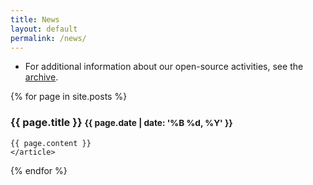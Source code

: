 ```yaml
---
title: News
layout: default
permalink: /news/
---
```


 - For additional information about our open-source activities, see the [archive](https://software.llnl.gov/news/archive/).

  {% for page in site.posts %}
  <article>
    <h3>
      {{ page.title }}
      <small class="pull-right">{{ page.date | date: '%B %d, %Y' }}</small>
    </h3>

    {{ page.content }}
    </article>
  {% endfor %}


